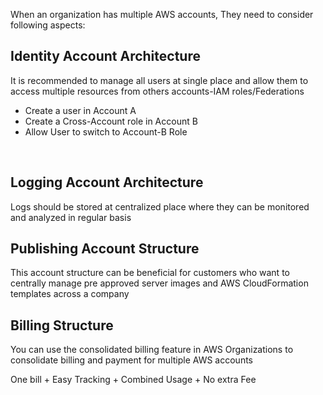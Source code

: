 When an organization has multiple AWS accounts, They need to consider following aspects:

## Identity Account Architecture
It is recommended to manage all users at single place and allow them to access multiple resources from others accounts-IAM roles/Federations
 
* Create a user in Account A
* Create a Cross-Account role in Account B 
* Allow User to switch to Account-B Role


 
## Logging Account Architecture
Logs should be stored at centralized place where they can be monitored and analyzed in regular basis

## Publishing Account Structure
This account structure can be beneficial for customers who want to centrally manage pre approved server images and AWS CloudFormation templates across a company

## Billing Structure
You can use the consolidated billing feature in AWS Organizations to consolidate billing and payment for multiple AWS accounts


One bill + Easy Tracking + Combined Usage + No extra Fee
